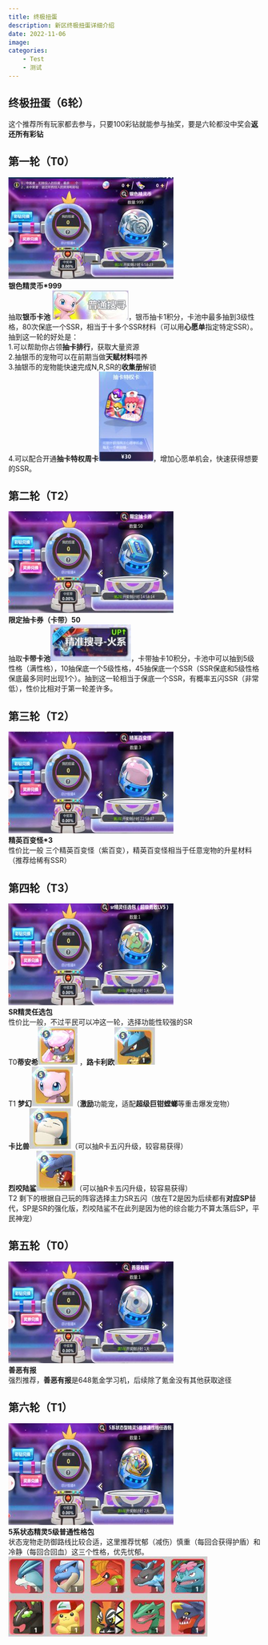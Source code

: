 ```yaml
---
title: 终极扭蛋
description: 新区终极扭蛋详细介绍
date: 2022-11-06
image:
categories:
    - Test
    - 测试
---
```


## 终极扭蛋（6轮）

这个推荐所有玩家都去参与，只要100彩钻就能参与抽奖，要是六轮都没中奖会**返还所有彩钻**

## 第一轮（T0）

![](41.jpg)  
**银色精灵币*999**  
抽取**银币卡池** ![](42.jpg)，银币抽卡1积分，卡池中最多抽到3级性格，80次保底一个SSR，相当于十多个SSR材料（可以用**心愿单**指定特定SSR）。抽到这一轮的好处是：  
1.可以帮助你占领**抽卡排行**，获取大量资源  
2.抽银币的宠物可以在前期当做**天赋材料**喂养  
3.抽银币的宠物能快速完成N,R,SR的**收集册**解锁  
4.可以配合开通**抽卡特权周卡**![Alt text](43.jpg)，增加心愿单机会，快速获得想要的SSR。  

## 第二轮（T2） 
![Alt text](44.jpg)  
**限定抽卡券（卡带）50**    
抽取**卡带卡池**![Alt text](45.jpg)，卡带抽卡10积分，卡池中可以抽到5级性格（满性格），10抽保底一个5级性格，45抽保底一个SSR（SSR保底和5级性格保底最多同时出现1个）。抽到这一轮相当于保底一个SSR，有概率五闪SSR（非常低），性价比相对于第一轮差许多。

## 第三轮（T2） 
![Alt text](46.jpg)  
**精英百变怪*3**  
性价比一般
三个精英百变怪（紫百变），精英百变怪相当于任意宠物的升星材料（推荐给稀有SSR）

## 第四轮（T3） 
![Alt text](47.jpg)  
**SR精灵任选包**  
性价比一般，不过平民可以冲这一轮，选择功能性较强的SR  
T0**蒂安希**![Alt text](49.jpg)  ，**路卡利欧**![Alt text](48.jpg)   
T1 **梦幻**![Alt text](410.jpg)（**激励**功能宠，适配**超级巨钳螳螂**等重击爆发宠物）   
**卡比兽**![Alt text](411.jpg)（可以抽R卡五闪升级，较容易获得）   
**烈咬陆鲨**![Alt text](412.jpg)（可以抽R卡五闪升级，较容易获得）   
T2 剩下的根据自己玩的阵容选择主力SR五闪（放在T2是因为后续都有**对应SP**替代，SP是SR的强化版，烈咬陆鲨不在此列是因为他的综合能力不算太落后SP，平民神宠）

## 第五轮（T0） 
![Alt text](413.jpg)  
**善恶有报**  
强烈推荐，**善恶有报**是648氪金学习机，后续除了氪金没有其他获取途径

## 第六轮（T1）
![Alt text](414.jpg)  
**5系状态精灵5级普通性格包**  
状态宠物走防御路线比较合适，这里推荐忧郁（减伤）慎重（每回合获得护盾）和冷静（每回合回血）这三个性格，优先忧郁。
![Alt text](415.jpg)  


[def]: florian-klauer-nptLmg6jqDo-unsplash.jpg
[def2]: 41.jpgD:\Hugo\zhulang\content\post\新区扭蛋\41.jpg
